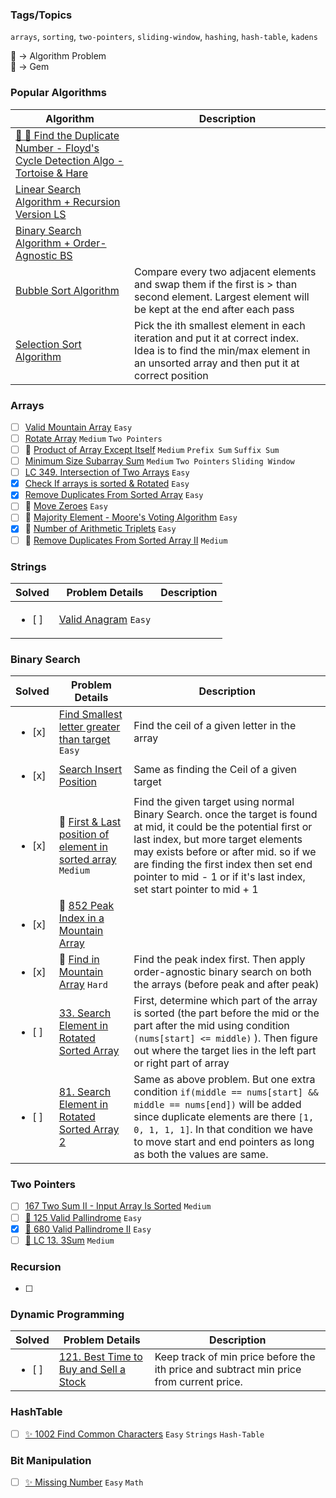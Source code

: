 ### Tags/Topics

`arrays`, `sorting`, `two-pointers`, `sliding-window`, `hashing`, `hash-table`, `kadens`

🧬 → Algorithm Problem <br/>
💎 → Gem

<!-- Popular Algorithms  -->

### Popular Algorithms

| Algorithm                                                                                | Description                                                                                                                                                               |
| ---------------------------------------------------------------------------------------- | ------------------------------------------------------------------------------------------------------------------------------------------------------------------------- |
| [🧬 💎 Find the Duplicate Number - Floyd's Cycle Detection Algo - Tortoise & Hare][def9] |                                                                                                                                                                           |
| [Linear Search Algorithm + Recursion Version LS][def16]                                  |                                                                                                                                                                           |
| [Binary Search Algorithm + Order-Agnostic BS][def19]                                     |                                                                                                                                                                           |
| [Bubble Sort Algorithm][def28]                                                           | Compare every two adjacent elements and swap them if the first is > than second element. Largest element will be kept at the end after each pass                          |
| [Selection Sort Algorithm][def29]                                                        | Pick the ith smallest element in each iteration and put it at correct index. Idea is to find the min/max element in an unsorted array and then put it at correct position |

<!-- Arrays -->

### Arrays

- [ ] [Valid Mountain Array][def10] `Easy`
- [ ] [Rotate Array][def6] `Medium` `Two Pointers`
- [ ] 💎 [Product of Array Except Itself][def5] `Medium` `Prefix Sum` `Suffix Sum`
- [ ] [Minimum Size Subarray Sum][def4] `Medium` `Two Pointers` `Sliding Window`
- [ ] [LC 349. Intersection of Two Arrays][def3] `Easy`
- [x] [Check If arrays is sorted & Rotated][def] `Easy`
- [x] [Remove Duplicates From Sorted Array][def2] `Easy`
- [ ] 💎 [Move Zeroes][move_zeros] `Easy`
- [ ] 🧬 [Majority Element - Moore's Voting Algorithm][def12] `Easy`
- [x] 💎 [Number of Arithmetic Triplets][def18] `Easy`
- [ ] 💎 [Remove Duplicates From Sorted Array II][def20] `Medium`

<!-- Strings  -->

### Strings

| Solved                  | Problem Details              | Description |
| ----------------------- | ---------------------------- | ----------- |
| <ul><li> [ ] </li></ul> | [Valid Anagram][def7] `Easy` |             |

<!-- Binary Search  -->

### Binary Search

| Solved                  | Problem Details                                                       | Description                                                                                                                                                                                                                                                                                                         |
| ----------------------- | --------------------------------------------------------------------- | ------------------------------------------------------------------------------------------------------------------------------------------------------------------------------------------------------------------------------------------------------------------------------------------------------------------- |
| <ul><li> [x] </li></ul> | [Find Smallest letter greater than target][def21] `Easy`              | Find the ceil of a given letter in the array                                                                                                                                                                                                                                                                        |
| <ul><li> [x] </li></ul> | [Search Insert Position][def25]                                       | Same as finding the Ceil of a given target                                                                                                                                                                                                                                                                          |
| <ul><li> [x] </li></ul> | 💎 [First & Last position of element in sorted array][def22] `Medium` | Find the given target using normal Binary Search. once the target is found at mid, it could be the potential first or last index, but more target elements may exists before or after mid. so if we are finding the first index then set end pointer to mid - 1 or if it's last index, set start pointer to mid + 1 |
| <ul><li> [x] </li></ul> | 💎 [852 Peak Index in a Mountain Array][def23]                        |                                                                                                                                                                                                                                                                                                                     |
| <ul><li> [x] </li></ul> | 💎 [Find in Mountain Array][def24] `Hard`                             | Find the peak index first. Then apply order-agnostic binary search on both the arrays (before peak and after peak)                                                                                                                                                                                                  |
| <ul><li> [ ] </li></ul> | [33. Search Element in Rotated Sorted Array][def26]                   | First, determine which part of the array is sorted (the part before the mid or the part after the mid using condition `(nums[start] <= middle)` ). Then figure out where the target lies in the left part or right part of array                                                                                    |
| <ul><li> [ ] </li></ul> | [81. Search Element in Rotated Sorted Array 2][def27]                 | Same as above problem. But one extra condition `if(middle == nums[start] && middle == nums[end])` will be added since duplicate elements are there `[1, 0, 1, 1, 1]`. In that condition we have to move start and end pointers as long as both the values are same.                                                 |

<!-- Two Pointers  -->

### Two Pointers

- [ ] [167 Two Sum II - Input Array Is Sorted][def11] `Medium`
- [ ] [💎 125 Valid Pallindrome][def14] `Easy`
- [x] [💎 680 Valid Pallindrome II][def15] `Easy`
- [ ] [💎 LC 13. 3Sum][def17] `Medium`

<!-- Recursion  -->

### Recursion

- [ ]

<!-- Dynamic Programming  -->

### Dynamic Programming

| Solved                  | Problem Details                            | Description                                                                             |
| ----------------------- | ------------------------------------------ | --------------------------------------------------------------------------------------- |
| <ul><li> [ ] </li></ul> | [121. Best Time to Buy and Sell a Stock][def30] | Keep track of min price before the ith price and subtract min price from current price. |

<!-- HashTable  -->

### HashTable

- [ ] [✨ 1002 Find Common Characters][def8] `Easy` `Strings` `Hash-Table`

<!-- Bit Manipulation  -->

### Bit Manipulation

- [ ] [✨ Missing Number][def13] `Easy` `Math`

[def]: https://leetcode.com/problems/check-if-array-is-sorted-and-rotated/description/
[def2]: https://leetcode.com/problems/remove-duplicates-from-sorted-array/description/
[def3]: https://leetcode.com/problems/intersection-of-two-arrays/
[move_zeros]: LeetCode/Arrays/MoveZeros
[def4]: https://leetcode.com/problems/minimum-size-subarray-sum/description/
[def5]: https://leetcode.com/problems/product-of-array-except-self/description/
[def6]: https://leetcode.com/problems/rotate-array/description/
[def7]: https://leetcode.com/problems/valid-anagram/description/
[def8]: LeetCode/HashTable/1002FindCommonCharacters.java
[def9]: LeetCode/Arrays/FindTheDuplicateNumber.java
[def10]: https://leetcode.com/problems/valid-mountain-array/description/
[def11]: https://leetcode.com/problems/two-sum-ii-input-array-is-sorted/description/
[def12]: LeetCode/Arrays/MajorityElement_169/MajorityElement.java
[def13]: LeetCode/BitManipulation/MissingNumber_268
[def14]: LeetCode/Strings/125ValidPallindrome
[def15]: LeetCode/TwoPointers/ValidPallindromeII_680
[def16]: Algorithms/Searching/LinearSearch
[def17]: LeetCode/Arrays/ThreeSum_15
[def18]: LeetCode/Arrays/NumberOfArithmeticTriplets_2367
[def19]: Algorithms/Searching/BinarySearch
[def20]: LeetCode/Arrays/RemoveDuplicatesFromSortedArrayII
[def21]: https://leetcode.com/problems/find-smallest-letter-greater-than-target/
[def22]: https://leetcode.com/problems/find-first-and-last-position-of-element-in-sorted-array/description/
[def23]: LeetCode/Arrays/PeakIndexInaMountainArray
[def24]: https://leetcode.com/problems/find-in-mountain-array/description/
[def25]: LeetCode/Arrays/35SearchInsertPosition
[def26]: LeetCode/Arrays/SearchInRotatedSortedArray
[def27]: LeetCode/Arrays/SearchInRotatedSortedArrayII
[def28]: Algorithms/Sorting/BubbleSort.java
[def29]: Algorithms/Sorting/SelectionSort.java
[def30]: LeetCode/Arrays/BestTimeToBuyAndSellStock/BestTimeToBuyAndSellStock.java
